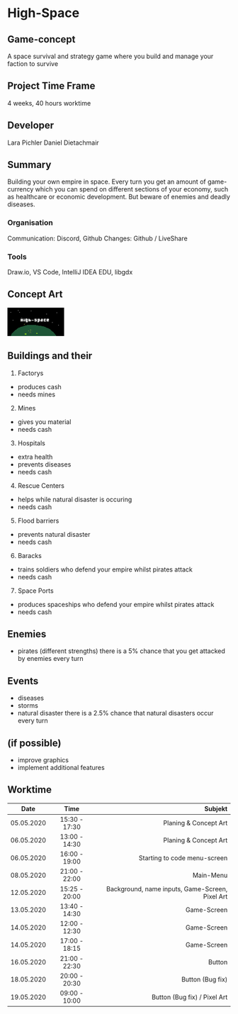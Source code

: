 # High-Space

## Game-concept
A space survival and strategy game where you build and manage your faction to survive


## Project Time Frame
4 weeks, 40 hours worktime

## Developer
Lara Pichler
Daniel Dietachmair

## Summary
Building your own empire in space. Every turn you get an amount of game-currency which you can spend on
different sections of your economy, such as healthcare or economic development. But beware of enemies and deadly diseases.

### Organisation
Communication: Discord, Github
Changes: Github / LiveShare

### Tools
Draw.io, VS Code, IntelliJ IDEA EDU, libgdx

## Concept Art
<img src="/img/cover.png" alt="Front Cover" title="Cover" style="width = 400px;"/>

## Buildings and their
1. Factorys
+ produces cash
+ needs mines
2. Mines
+ gives you material
+ needs cash
3. Hospitals
+ extra health
+ prevents diseases
+ needs cash
4. Rescue Centers
+ helps while natural disaster is occuring
+ needs cash
5. Flood barriers
+ prevents natural disaster
+ needs cash
6. Baracks
+ trains soldiers who defend your empire whilst pirates attack
+ needs cash
7. Space Ports
+ produces spaceships who defend your empire whilst pirates attack
+ needs cash

## Enemies
+ pirates (different strengths)
there is a 5% chance that you get attacked by enemies every turn

## Events
+ diseases
+ storms
+ natural disaster
there is a 2.5% chance that natural disasters occur every turn

## (if possible)
+ improve graphics
+ implement additional features

## Worktime

| Date          | Time          | Subjekt                                           |
| ------------- |:-------------:| -------------------------------------------------:|
| 05.05.2020    | 15:30 - 17:30 | Planing & Concept Art                             |
| 06.05.2020    | 13:00 - 14:30 | Planing & Concept Art                             |
| 06.05.2020    | 16:00 - 19:00 | Starting to code menu-screen                      |
| 08.05.2020    | 21:00 - 22:00 | Main-Menu                                         |
| 12.05.2020    | 15:25 - 20:00 | Background, name inputs, Game-Screen, Pixel Art   |
| 13.05.2020    | 13:40 - 14:30 | Game-Screen                                       |
| 14.05.2020    | 12:00 - 12:30 | Game-Screen                                       |
| 14.05.2020    | 17:00 - 18:15 | Game-Screen                                       |
| 16.05.2020    | 21:00 - 22:30 | Button                                            |
| 18.05.2020    | 20:00 - 20:30 | Button (Bug fix)                                  |
| 19.05.2020    | 09:00 - 10:00 | Button (Bug fix) / Pixel Art                      |